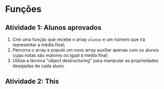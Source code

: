 # Funções

## Atividade 1: Alunos aprovados
1. Crie uma função que recebe o array `alunos` e um número que irá representar a média final;
2. Percorra o array e popule um novo array auxiliar apenas com os alunos cujas notas são maiores ou igual à média final;
3. Utilize a técnica "object destructuring" para manipular as propriedades desejadas de cada aluno.

## Atividade 2: This
